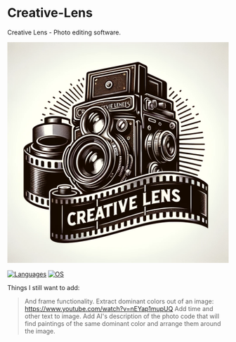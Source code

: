 # Creative-Lens
Creative Lens - Photo editing software.

![](assets/creative_lens_logo_1.png)

[//]: # ([![Releases]&#40;https://img.shields.io/badge/Github-Releases-blue&#41;]&#40;https://github.com/Abhijeetbyte/MYPmanager/releases&#41;)

[![Languages](https://img.shields.io/badge/Python-FFD43B?&logo=python&logoColor=blue)](creative_lens.py)
[![OS](https://img.shields.io/badge/Windows-0078D6?&logo=windows&logoColor=white)](README.md) <!--added redme links, just to not go elseweher -->

[//]: # ([![Github All Releases]&#40;https://img.shields.io/github/downloads/Abhijeetbyte/MYPmanager/total?label=Downloads&#41;]&#40;https://github.com/Abhijeetbyte/MYPmanager/releases/download/v1.5/MYPmanager_setup.exe&#41;)

[//]: # ()
[//]: # ([![license]&#40;https://img.shields.io/github/license/abhijeetbyte/MYPmanager&#41;]&#40;LICENSE&#41;)



Things I still want to add:

> And frame functionality.
> Extract dominant colors out of an image: https://www.youtube.com/watch?v=nEYap1mupUQ
> Add time and other text to image.
> Add AI's description of the photo
> code that will find paintings of the same dominant color and arrange them around the image.